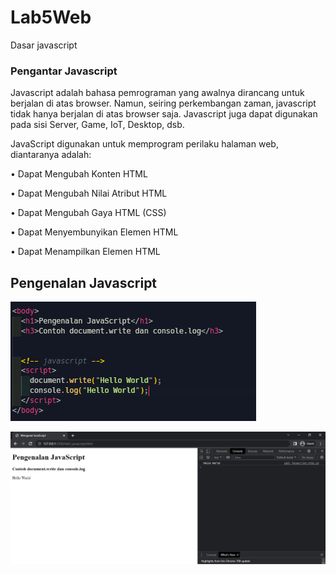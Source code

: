 # Lab5Web

Dasar javascript

### Pengantar Javascript

Javascript adalah bahasa pemrograman yang awalnya dirancang untuk berjalan di atas browser. Namun, seiring perkembangan zaman, javascript tidak hanya berjalan di atas browser saja. Javascript juga dapat digunakan pada sisi Server, Game, IoT, Desktop, dsb.

JavaScript digunakan untuk memprogram perilaku halaman web, diantaranya adalah:

• Dapat Mengubah Konten HTML

• Dapat Mengubah Nilai Atribut HTML

• Dapat Mengubah Gaya HTML (CSS)

• Dapat Menyembunyikan Elemen HTML

• Dapat Menampilkan Elemen HTML

## Pengenalan Javascript

![01.png](img/01.png)

![02.png](img/02.png)
